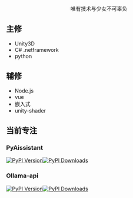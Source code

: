 <p align=center>唯有技术与少女不可辜负</p>

## 主修

- Unity3D
- C# .netframework
- python

## 辅修

- Node.js
- vue
- 嵌入式
- unity-shader

## 当前专注

### PyAissistant
[![PyPI Version](https://img.shields.io/pypi/v/pyaissistant.svg)](https://pypi.org/project/pyaissistant/)[![PyPI Downloads](https://img.shields.io/pypi/dm/pyaissistant.svg)](https://pypi.org/project/pyaissistant/)
### Ollama-api 
[![PyPI Version](https://img.shields.io/pypi/v/ollama-api.svg)](https://pypi.org/project/ollama-api/)[![PyPI Downloads](https://img.shields.io/pypi/dm/ollama-api.svg)](https://pypi.org/project/ollama-api/)


